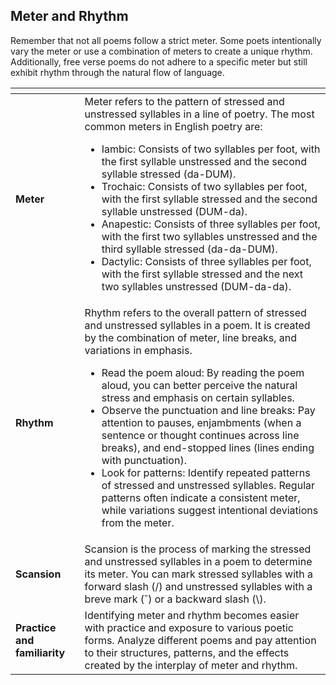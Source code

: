 ## Meter and Rhythm

Remember that not all poems follow a strict meter. Some poets intentionally vary the meter or use a combination of meters to create a unique rhythm. Additionally, free verse poems do not adhere to a specific meter but still exhibit rhythm through the natural flow of language.

| <!-- -->    | <!-- -->    |
|-------------|-------------|
| **Meter** | Meter refers to the pattern of stressed and unstressed syllables in a line of poetry. The most common meters in English poetry are: <ul><li>Iambic: Consists of two syllables per foot, with the first syllable unstressed and the second syllable stressed (da-DUM).</li><li>Trochaic: Consists of two syllables per foot, with the first syllable stressed and the second syllable unstressed (DUM-da).</li><li>Anapestic: Consists of three syllables per foot, with the first two syllables unstressed and the third syllable stressed (da-da-DUM).</li><li>Dactylic: Consists of three syllables per foot, with the first syllable stressed and the next two syllables unstressed (DUM-da-da).</li></ul> |
| **Rhythm** | Rhythm refers to the overall pattern of stressed and unstressed syllables in a poem. It is created by the combination of meter, line breaks, and variations in emphasis. <ul><li>Read the poem aloud: By reading the poem aloud, you can better perceive the natural stress and emphasis on certain syllables.</li><li>Observe the punctuation and line breaks: Pay attention to pauses, enjambments (when a sentence or thought continues across line breaks), and end-stopped lines (lines ending with punctuation).</li><li>Look for patterns: Identify repeated patterns of stressed and unstressed syllables. Regular patterns often indicate a consistent meter, while variations suggest intentional deviations from the meter.</li></ul> |
| **Scansion** | Scansion is the process of marking the stressed and unstressed syllables in a poem to determine its meter. You can mark stressed syllables with a forward slash (/) and unstressed syllables with a breve mark (˘) or a backward slash (\\). |
| **Practice and familiarity** | Identifying meter and rhythm becomes easier with practice and exposure to various poetic forms. Analyze different poems and pay attention to their structures, patterns, and the effects created by the interplay of meter and rhythm. | 

